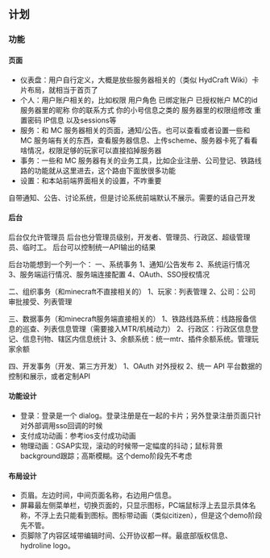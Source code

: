 ## 计划
### 功能
#### 页面
* 仪表盘：用户自行定义，大概是放些服务器相关的（类似 HydCraft Wiki）卡片布局，就相当于首页了
* 个人：用户账户相关的，比如权限 用户角色 已绑定账户 已授权帐户 MC的id 服务器里的昵称 你的联系方式 你的小号信息之类的 服务器里的权限组修改 重置密码 IP信息 以及sessions等
* 服务：和 MC 服务器相关的页面，通知/公告。也可以查看或者设置一些和 MC 服务端有关的东西，查看服务器信息、上传scheme、服务器卡死了看看啥情况，权限足够的玩家可以直接掐掉服务器
* 事务：一些和 MC 服务器有关的业务工具，比如企业注册、公司登记、铁路线路的功能就从这里进去，这个路由下面放很多功能
* 设置：和本站前端界面相关的设置，不咋重要

自带通知、公告、讨论系统，但是讨论系统前端默认不展示。需要的话自己开发

#### 后台
后台仅允许管理员
后台也分管理员级别，开发者、管理员、行政区、超级管理员、临时工。
后台可以控制统一API输出的结果

后台功能想到一个列一个：
一、系统事务
1、通知/公告发布
2、系统运行情况
3、服务端运行情况、服务端连接配置
4、OAuth、SSO授权情况

二、组织事务（和minecraft不直接相关的）
1、玩家：列表管理
2、公司：公司审批接受、列表管理

三、数据事务（和minecraft服务端直接相关的）
1、铁路线路系统：线路报备信息的巡查、列表信息管理（需要接入MTR/机械动力）
2、行政区：行政区信息登记、信息刊物、辖区内信息统计
3、余额系统：统一mtr、插件余额系统。管理玩家余额

四、开发事务（开发、第三方开发）
1、OAuth 对外授权
2、统一 API 平台数据的控制和展示，或者定制API

#### 功能设计
* 登录：登录是一个 dialog。登录注册是在一起的卡片；另外登录注册页面只针对外部调用sso回调的时候
* 支付成功动画：参考ios支付成功动画
* 物理动画：GSAP实现，滚动的时候带一定幅度的抖动；鼠标背景background跟踪；高斯模糊。这个demo阶段先不考虑

#### 布局设计
* 页眉。左边时间，中间页面名称，右边用户信息。
* 屏幕最左侧菜单栏，切换页面的，只显示图标，PC端鼠标浮上去显示具体名称，不浮上去只能看到图标。图标带动画（类似citizen），但是这个demo阶段先不管。
* 页脚除了内容区域带编辑时间、公开协议都一样。最底部版权信息、hydroline logo。
